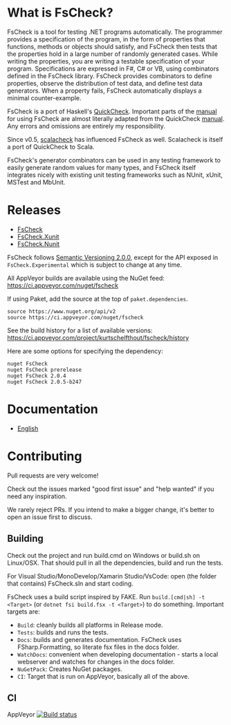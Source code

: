
# What is FsCheck? #

FsCheck is a tool for testing .NET programs automatically. The programmer provides a specification of the program, in the form of properties that functions, methods or objects should satisfy, and FsCheck then tests that the properties hold in a large number of randomly generated cases. While writing the properties, you are writing a testable specification of your program. Specifications are expressed in F#, C# or VB, using combinators defined in the FsCheck library. FsCheck provides combinators to define properties, observe the distribution of test data, and define test data generators. When a property fails, FsCheck automatically displays a minimal counter-example.

FsCheck is a port of Haskell's [QuickCheck](http://www.cse.chalmers.se/~rjmh/QuickCheck/). Important parts of the [manual](https://fscheck.github.io/FsCheck/) for using FsCheck are almost literally adapted from the QuickCheck [manual](http://www.cse.chalmers.se/~rjmh/QuickCheck/manual.html). Any errors and omissions are entirely my responsibility.

Since v0.5, [scalacheck](https://github.com/rickynils/scalacheck) has influenced FsCheck as well. Scalacheck is itself a port of QuickCheck to Scala.

FsCheck's generator combinators can be used in any testing framework to easily generate random values for many types, and FsCheck itself integrates nicely with existing unit testing frameworks such as NUnit, xUnit, MSTest and MbUnit.

# Releases #

* [FsCheck](http://nuget.org/List/Packages/FsCheck)
* [FsCheck.Xunit](http://nuget.org/List/Packages/FsCheck.Xunit)
* [FsCheck.Nunit](http://www.nuget.org/packages/FsCheck.Nunit/)

FsCheck follows [Semantic Versioning 2.0.0](http://semver.org/spec/v2.0.0.html), except for the API exposed in `FsCheck.Experimental` which is subject to change at any time.

All AppVeyor builds are available using the NuGet feed: <https://ci.appveyor.com/nuget/fscheck>

If using Paket, add the source at the top of `paket.dependencies`.

```paket
source https://www.nuget.org/api/v2
source https://ci.appveyor.com/nuget/fscheck
```

See the build history for a list of available versions: <https://ci.appveyor.com/project/kurtschelfthout/fscheck/history>

Here are some options for specifying the dependency:

```paket
nuget FsCheck
nuget FsCheck prerelease
nuget FsCheck 2.0.4
nuget FsCheck 2.0.5-b247
```

# Documentation #

* [English](https://fscheck.github.io/FsCheck/)

# Contributing #

Pull requests are very welcome!

Check out the issues marked "good first issue" and "help wanted" if you need any inspiration.

We rarely reject PRs. If you intend to make a bigger change, it's better to open an issue first to discuss.

## Building ##

Check out the project and run build.cmd on Windows or build.sh on Linux/OSX. That should pull in all the dependencies, build and run the tests.

For Visual Studio/MonoDevelop/Xamarin Studio/VsCode: open (the folder that contains) FsCheck.sln and start coding.

FsCheck uses a build script inspired by FAKE. Run `build.[cmd|sh] -t <Target>` (or `dotnet fsi build.fsx -t <Target>`) to do something. Important targets are:

* `Build`: cleanly builds all platforms in Release mode.
* `Tests`: builds and runs the tests.
* `Docs`:  builds and generates documentation. FsCheck uses FSharp.Formatting, so literate fsx files in the docs folder.
* `WatchDocs`: convenient when developing documentation - starts a local webserver and watches for changes in the docs folder.
* `NuGetPack`: Creates NuGet packages.
* `CI`: Target that is run on AppVeyor, basically all of the above.

## CI ##

AppVeyor [![Build status](https://ci.appveyor.com/api/projects/status/7ytaslpgxxtw7036/branch/master)](https://ci.appveyor.com/project/kurtschelfthout/fscheck)
